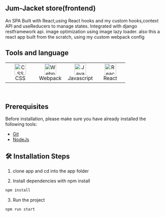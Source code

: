 ## Jum-Jacket store(frontend)

An SPA Built with React,using React hooks and my custom hooks,context API and useReducers to manage states. Integrated with django restframework api.
image optimization using image lazy loader.
also this a react app built from the scratch, using my custom webpack config

## Tools and language

<table>
	 <tbody>
  <tr> 
   
   <td align="Center" width="25%">
        <a href="https://developer.mozilla.org/en-US/docs/Web/CSS" target="_blank" rel="noreferrer"><img src="https://cdn.svgporn.com/logos/css-3.svg" width="36" height="36" alt="CSS" /></a>
	<br>CSS
    </td> 
 <td align="Center" width="25%"> 
    <a href="https://webpack.js.org/" target="_blank" rel="noreferrer"><img src="https://img.icons8.com/color/48/000000/webpack.png" width="36" height="36" alt="Webpack" /></a>
    <br>Webpack
    </td>  
  <td align="Center" width="25%">
	  <a href="https://developer.mozilla.org/en-US/docs/Web/JavaScript" target="_blank" rel="noreferrer"><img src="https://img.icons8.com/color/48/000000/javascript--v1.png" width="36" height="36" alt="Javascript" /></a>
	<br>Javascript
    </td>   
      <td align="Center" width="25%">
	  <a href="https://reactjs.org/" target="_blank" rel="noreferrer"><img src="https://img.icons8.com/color/48/000000/react-native.png" width="36" height="36" alt="React" /></a>
	<br>React
    </td>  
	  </tr>
</tbody>
  </table>
	
<br>

## Prerequisites

Before installation, please make sure you have already installed the following tools:

- [Git](https://git-scm.com/downloads)
- [NodeJs](https://nodejs.org/en/download/)

## 🛠️ Installation Steps

1. clone app and cd into the app folder

2. Install dependencies with npm install

```bash
npm install
```

3. Run the project

```bash
npm run start
```
